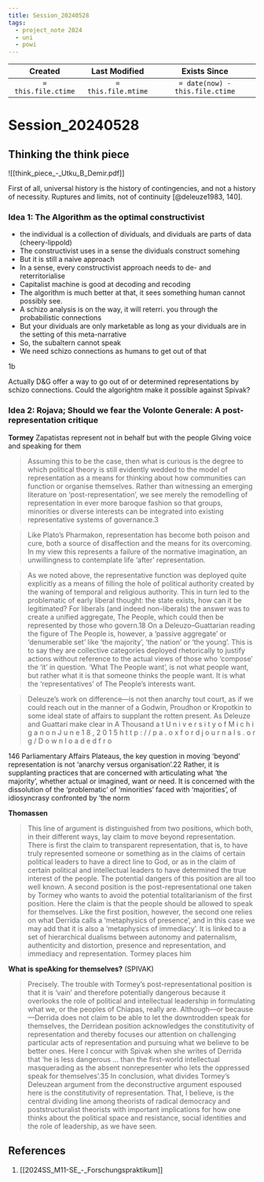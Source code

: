 ```yaml
---
title: Session_20240528
tags:
  - project_note 2024
  - uni
  - powi
---
```

|       Created       |    Last Modified    |          Exists Since           |
| :-----------------: | :-----------------: | :-----------------------------: |
| `= this.file.ctime` | `= this.file.mtime` | `= date(now) - this.file.ctime` |

# Session_20240528

## Thinking the think piece
![[think_piece_-_Utku_B_Demir.pdf]]

First of all, universal history is the history of contingencies, and not a history of necessity. Ruptures and limits, not of continuity [@deleuze1983, 140].

### Idea 1:  The Algorithm as the optimal constructivist

- the individual is a collection of dividuals, and dividuals are parts of data (cheery-lippold)
- The constructivist uses in a sense the dividuals construct somehing
- But it is still a naive approach
- In a sense, every constructivist approach needs to de- and reterritorialise
- Capitalist machine is good at decoding and recoding
- The algorithm is much better at that, it sees something human cannot possibly see. 
- A schizo analysis is on the way, it will reterri. you through the probabilistic connections
- But your dividuals are only marketable as long as your dividuals are in the setting of this meta-narrative 
- So, the subaltern cannot speak
- We need schizo connections as humans to get out of that

1b 

Actually D&G offer a way to go out of or determined representations by schizo connections. Could the algorightm make it possible against Spivak?
### Idea 2: Rojava; Should we fear the Volonte Generale: A post-representation critique

**Tormey** 
Zapatistas represent not in behalf but with the people
GIving voice and speaking for them

> Assuming this to be the case, then what is curious is the degree to which political theory is still evidently wedded to the model of representation as a means for thinking about how communities can function or organise themselves. Rather than witnessing an emerging literature on ‘post-representation’, we see merely the remodelling of representation in ever more baroque fashion so that groups, minorities or diverse interests can be integrated into existing representative systems of governance.3

> Like Plato’s Pharmakon, representation has become both poison and cure, both a source of disaffection and the means for its overcoming. In my view this represents a failure of the normative imagination, an unwillingness to contemplate life ‘after’ representation.

> As we noted above, the representative function was deployed quite explicitly as a means of filling the hole of political authority created by the waning of temporal and religious authority. This in turn led to the problematic of early liberal thought: the state exists, how can it be legitimated? For liberals (and indeed non-liberals) the answer was to create a unified aggregate, The People, which could then be represented by those who govern.18 On a Deleuzo–Guattarian reading the figure of The People is, however, a ‘passive aggregate’ or ‘denumerable set’ like ‘the majority’, ‘the nation’ or ‘the young’. This is to say they are collective categories deployed rhetorically to justify actions without reference to the actual views of those who ‘compose’ the ‘it’ in question. ‘What The People want’, is not what people want, but rather what it is that someone thinks the people want. It is what the ‘representatives’ of The People’s interests want.

> Deleuze’s work on difference—is not then anarchy tout court, as if we could reach out in the manner of a Godwin, Proudhon or Kropotkin to some ideal state of affairs to supplant the rotten present. As Deleuze and Guattari make clear in A Thousand a t U n i v e r s i t y o f M i c h i g a n o n J u n e 1 8 , 2 0 1 5 h t t p : / / p a . o x f o r d j o u r n a l s . o r g / D o w n l o a d e d f r o

146 Parliamentary Affairs Plateaus, the key question in moving ‘beyond’ representation is not ‘anarchy versus organisation’.22 Rather, it is supplanting practices that are concerned with articulating what ‘the majority’, whether actual or imagined, want or need. It is concerned with the dissolution of the ‘problematic’ of ‘minorities’ faced with ‘majorities’, of idiosyncrasy confronted by ‘the norm

**Thomassen** 
> This line of argument is distinguished from two positions, which both, in their different ways, lay claim to move beyond representation. There is first the claim to transparent representation, that is, to have truly represented someone or something as in the claims of certain political leaders to have a direct line to God, or as in the claim of certain political and intellectual leaders to have determined the true interest of the people. The potential dangers of this position are all too well known. A second position is the post-representational one taken by Tormey who wants to avoid the potential totalitarianism of the first position. Here the claim is that the people should be allowed to speak for themselves. Like the first position, however, the second one relies on what Derrida calls a ‘metaphysics of presence’, and in this case we may add that it is also a ‘metaphysics of immediacy’. It is linked to a set of hierarchical dualisms between autonomy and paternalism, authenticity and distortion, presence and representation, and immediacy and representation. Tormey places him

**What is speAking for themselves?** (SPIVAK)

> Precisely. The trouble with Tormey’s post-representational position is that it is ‘vain’ and therefore potentially dangerous because it overlooks the role of political and intellectual leadership in formulating what we, or the peoples of Chiapas, really are. Although—or because—Derrida does not claim to be able to let the downtrodden speak for themselves, the Derridean position acknowledges the constitutivity of representation and thereby focuses our attention on challenging particular acts of representation and pursuing what we believe to be better ones. Here I concur with Spivak when she writes of Derrida that ‘he is less dangerous ... than the first-world intellectual masquerading as the absent nonrepresenter who lets the oppressed speak for themselves’.35 In conclusion, what divides Tormey’s Deleuzean argument from the deconstructive argument espoused here is the constitutivity of representation. That, I believe, is the central dividing line among theorists of radical democracy and poststructuralist theorists with important implications for how one thinks about the political space and resistance, social identities and the role of leadership, as we have seen.
## References
1. [[2024SS_M11-SE_-_Forschungspraktikum]]